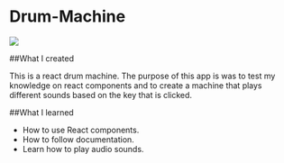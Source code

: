 # Drum-Machine

![](drum-machine.gif)

##What I created

This is a react drum machine. The purpose of this app is was to test my knowledge on react components and to create a machine that plays different sounds based on the key that is clicked.

##What I learned

* How to use React components.
* How to follow documentation.
* Learn how to play audio sounds.
